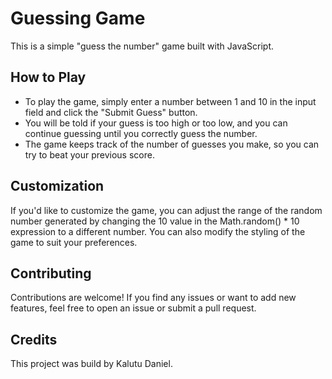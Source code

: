 # Guessing Game
This is a simple "guess the number" game built with JavaScript.

## How to Play
- To play the game, simply enter a number between 1 and 10 in the input field and click the "Submit Guess" button. 
- You will be told if your guess is too high or too low, and you can continue guessing until you correctly guess the number. 
- The game keeps track of the number of guesses you make, so you can try to beat your previous score.

## Customization
If you'd like to customize the game, you can adjust the range of the random number generated by changing the 10 value in the Math.random() * 10 expression to a different number. You can also modify the styling of the game to suit your preferences.

## Contributing
Contributions are welcome! If you find any issues or want to add new features, feel free to open an issue or submit a pull request.

## Credits 
This project was build by Kalutu Daniel.
